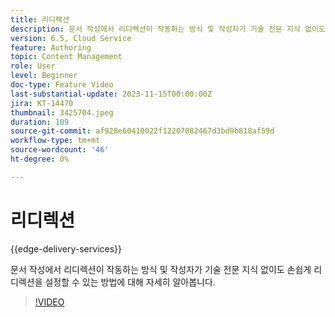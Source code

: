 ```yaml
---
title: 리디렉션
description: 문서 작성에서 리디렉션이 작동하는 방식 및 작성자가 기술 전문 지식 없이도 손쉽게 리디렉션을 설정할 수 있는 방법에 대해 자세히 알아봅니다.
version: 6.5, Cloud Service
feature: Authoring
topic: Content Management
role: User
level: Beginner
doc-type: Feature Video
last-substantial-update: 2023-11-15T00:00:00Z
jira: KT-14470
thumbnail: 3425704.jpeg
duration: 109
source-git-commit: af928e60410022f12207082467d3bd9b818af59d
workflow-type: tm+mt
source-wordcount: '46'
ht-degree: 0%

---
```



# 리디렉션

{{edge-delivery-services}}

문서 작성에서 리디렉션이 작동하는 방식 및 작성자가 기술 전문 지식 없이도 손쉽게 리디렉션을 설정할 수 있는 방법에 대해 자세히 알아봅니다.

>[!VIDEO](https://video.tv.adobe.com/v/3425704/?learn=on)
